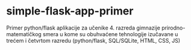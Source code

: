 # simple-flask-app-primer
Primer python/flask aplikacije za učenike 4. razreda gimnazije prirodno-matematičkog smera u kome su obuhvaćene tehnologije izučavane u trećem i četvrtom razredu (python/flask, SQL/SQLite, HTML, CSS, JS)
